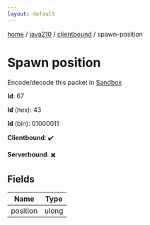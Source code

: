 ```yaml
---
layout: default
---
```


[home](/)  /  [java210](/protocol/java210)  /  [clientbound](/protocol/java210/clientbound)  /  spawn-position

# Spawn position

Encode/decode this packet in [Sandbox](../../../sandbox/java210#Clientbound.SpawnPosition)

**Id**: 67

**Id** (hex): 43

**Id** (bin): 01000011

**Clientbound**: ✔️

**Serverbound**: ✖️

## Fields

Name | Type
---|---
position | ulong

